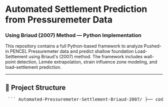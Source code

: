 # Automated Settlement Prediction from Pressuremeter Data  
### Using Briaud (2007) Method — Python Implementation

This repository contains a full Python-based framework to analyze Pushed-in PENCEL Pressuremeter data and predict shallow foundation Load-Settlement using Briaud's (2007) method. The framework includes wall-point detection, Lemée extrapolation, strain influence zone modeling, and load–settlement prediction.

---

## 📂 Project Structure

<pre> ``` Automated-Pressuremeter-Settlement-Briaud-2007/ ├── code/ │ └── briaud2007_settlement.py ├── data/ │ └── sample_ppmt_data.xlsx ├── outputs/ │ └── [all result files: plots + Excel files] ├── README.md ├── requirements.txt └── LICENSE ``` </pre>